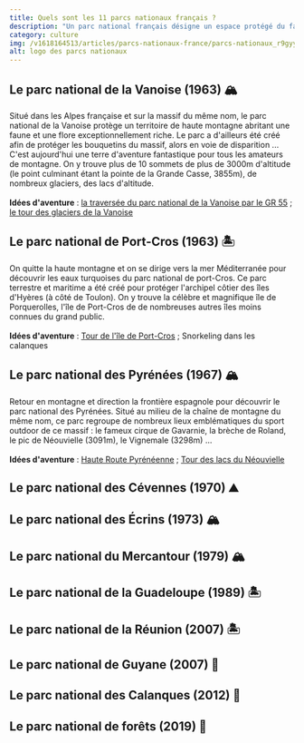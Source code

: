 ```yaml
---
title: Quels sont les 11 parcs nationaux français ?
description: "Un parc national français désigne un espace protégé du fait de sa richesse naturelle exceptionnelle. Depuis novembre 2019 on dénombre très exactement 11 parcs nationaux en France : la Vanoise, Port-Cros, les Pyrénées, les Cévennes, les Écrins, le Mercantour, la Guadeloupe, la Réunion, la Guyane, les Calanques et enfin le tout récent parc national de forêts."
category: culture
img: /v1618164513/articles/parcs-nationaux-france/parcs-nationaux_r9gyyv.png
alt: logo des parcs nationaux
---
```


## Le parc national de la Vanoise (1963) 🏔
Situé dans les Alpes française et sur la massif du même nom, le parc national de la Vanoise protège un territoire de haute montagne abritant une faune et une flore exceptionnellement riche. Le parc a d'ailleurs été créé afin de protéger les bouquetins du massif, alors en voie de disparition ... C'est aujourd'hui une terre d'aventure fantastique pour tous les amateurs de montagne. On y trouve plus de 10 sommets de plus de 3000m d'altitude (le point culminant étant la pointe de la Grande Casse, 3855m), de nombreux glaciers, des lacs d'altitude.
\
\
**Idées d'aventure** : [la traversée du parc national de la Vanoise par le GR 55](https://www.mongr.fr/trouver-prochaine-randonnee/parcours/gr-55-de-tignes-le-lac-a-polset-modane) ; [le tour des glaciers de la Vanoise](https://www.lesothers.com/guide-glaciers-vanoise)

<trek-image url="/v1618161430/articles/parcs-nationaux-france/vanoise_eovga7.jpg"></trek-image>

## Le parc national de Port-Cros (1963) 🏝
On quitte la haute montagne et on se dirige vers la mer Méditerranée pour découvrir les eaux turquoises du parc national de port-Cros. Ce parc terrestre et maritime a été créé pour protéger l'archipel côtier des îles d'Hyères (à côté de Toulon). On y trouve la célèbre et magnifique île de Porquerolles, l'île de Port-Cros de de nombreuses autres îles moins connues du grand public.
\
\
**Idées d'aventure** : [Tour de l'île de Port-Cros](https://www.altituderando.com/Port-Cros-199m-Tour-de-l-ile) ; Snorkeling dans les calanques

<trek-image url="/v1618162389/articles/parcs-nationaux-france/port-cros_cmkicb.jpg"></trek-image>

## Le parc national des Pyrénées (1967) 🏔
Retour en montagne et direction la frontière espagnole pour découvrir le parc national des Pyrénées. Situé au milieu de la chaîne de montagne du même nom, ce parc regroupe de nombreux lieux emblématiques du sport outdoor de ce massif : le fameux cirque de Gavarnie, la brèche de Roland, le pic de Néouvielle (3091m), le Vignemale (3298m) ...
\
\
**Idées d'aventure** : [Haute Route Pyrénéenne](http://www.randozone.com/fiche/10159/hrp-haute-route-pyreneenne.html) ; [Tour des lacs du Néouvielle](https://www.altituderando.com/Tour-des-lacs-du-Neouvielle-sur-3-jours)

<trek-image url="/v1618164086/articles/parcs-nationaux-france/pyrennees_rjn9bs.png"></trek-image>

## Le parc national des Cévennes (1970) ⛰


## Le parc national des Écrins (1973) 🏔
<trek-image url="/v1618164080/articles/parcs-nationaux-france/ecrins_rlmch9.png"></trek-image>

## Le parc national du Mercantour (1979) 🏔


## Le parc national de la Guadeloupe (1989) 🏝


## Le parc national de la Réunion (2007) 🏝


## Le parc national de Guyane (2007) 🌴

## Le parc national des Calanques (2012) 🌊

## Le parc national de forêts (2019) 🌳


